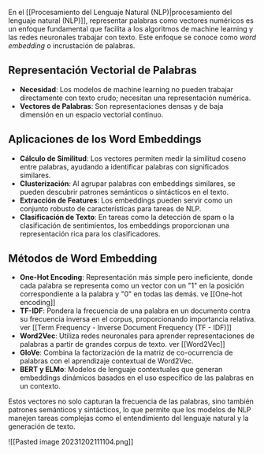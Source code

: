 
En el [[Procesamiento del Lenguaje Natural (NLP)|procesamiento del lenguaje natural (NLP)]], representar palabras como vectores numéricos es un enfoque fundamental que facilita a los algoritmos de machine learning y las redes neuronales trabajar con texto. Este enfoque se conoce como *word embedding* o incrustación de palabras.

## Representación Vectorial de Palabras

- **Necesidad**: Los modelos de machine learning no pueden trabajar directamente con texto crudo; necesitan una representación numérica.
- **Vectores de Palabras**: Son representaciones densas y de baja dimensión en un espacio vectorial continuo.

## Aplicaciones de los Word Embeddings

- **Cálculo de Similitud**: Los vectores permiten medir la similitud coseno entre palabras, ayudando a identificar palabras con significados similares.
- **Clusterización**: Al agrupar palabras con embeddings similares, se pueden descubrir patrones semánticos o sintácticos en el texto.
- **Extracción de Features**: Los embeddings pueden servir como un conjunto robusto de características para tareas de NLP.
- **Clasificación de Texto**: En tareas como la detección de spam o la clasificación de sentimientos, los embeddings proporcionan una representación rica para los clasificadores.

## Métodos de Word Embedding

- **One-Hot Encoding**: Representación más simple pero ineficiente, donde cada palabra se representa como un vector con un "1" en la posición correspondiente a la palabra y "0" en todas las demás. ve [[One-hot encoding]]
- **TF-IDF**: Pondera la frecuencia de una palabra en un documento contra su frecuencia inversa en el corpus, proporcionando importancia relativa. ver [[Term Frequency - Inverse Document Frequency (TF - IDF)]]
- **Word2Vec**: Utiliza redes neuronales para aprender representaciones de palabras a partir de grandes corpus de texto. ver [[Word2Vec]]
- **GloVe**: Combina la factorización de la matriz de co-ocurrencia de palabras con el aprendizaje contextual de Word2Vec.
- **BERT y ELMo**: Modelos de lenguaje contextuales que generan embeddings dinámicos basados en el uso específico de las palabras en un contexto.

Estos vectores no solo capturan la frecuencia de las palabras, sino también patrones semánticos y sintácticos, lo que permite que los modelos de NLP manejen tareas complejas como el entendimiento del lenguaje natural y la generación de texto.


![[Pasted image 20231202111104.png]]